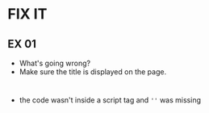 # FIX IT
## EX 01
* What's going wrong?
* Make sure the title is displayed on the page.


# 
* the code wasn't inside a script tag and `''` was missing 